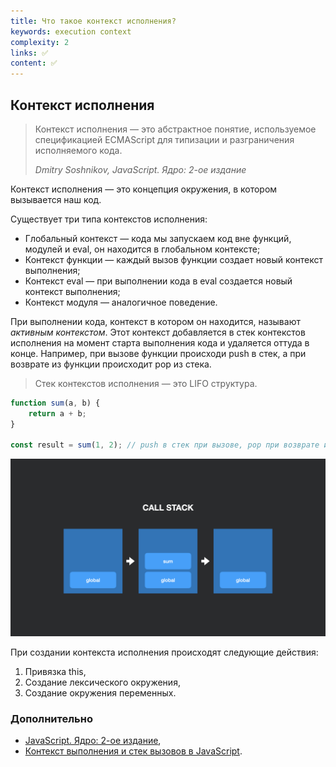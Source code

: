 ```yaml
---
title: Что такое контекст исполнения?
keywords: execution context
complexity: 2
links: ✅
content: ✅
---
```


## Контекст исполнения

> Контекст исполнения — это абстрактное понятие, используемое спецификацией ECMAScript для типизации и разграничения исполняемого кода.
> 
> _Dmitry Soshnikov, JavaScript. Ядро: 2-ое издание_

Контекст исполнения — это концепция окружения, в котором вызывается наш код. 

Существует три типа контекстов исполнения:
- Глобальный контекст — кода мы запускаем код вне функций, модулей и eval, он находится в глобальном контексте;
- Контекст функции — каждый вызов функции создает новый контекст выполнения;
- Контекст eval — при выполнении кода в eval создается новый контекст выполнения;
- Контекст модуля — аналогичное поведение.

При выполнении кода, контекст в котором он находится, называют _активным контекстом_.
Этот контекст добавляется в стек контекстов исполнения на момент старта выполнения кода и удаляется оттуда в конце.
Например, при вызове функции происходи push в стек, а при возврате из функции происходит pop из стека.

> Стек контекстов исполнения — это LIFO структура.

```js
function sum(a, b) {
    return a + b;
}

const result = sum(1, 2); // push в стек при вызове, pop при возврате из функции
```

![swark - js 001](img/call-stack.jpeg)

При создании контекста исполнения происходят следующие действия:
1. Привязка this,
2. Создание лексического окружения,
3. Создание окружения переменных.

### Дополнительно
- [JavaScript. Ядро: 2-ое издание](http://dmitrysoshnikov.com/ecmascript/javascript-the-core-2nd-edition-rus/#kontekst-ispolneniya),
- [Контекст выполнения и стек вызовов в JavaScript](https://habr.com/ru/company/ruvds/blog/422089/).
